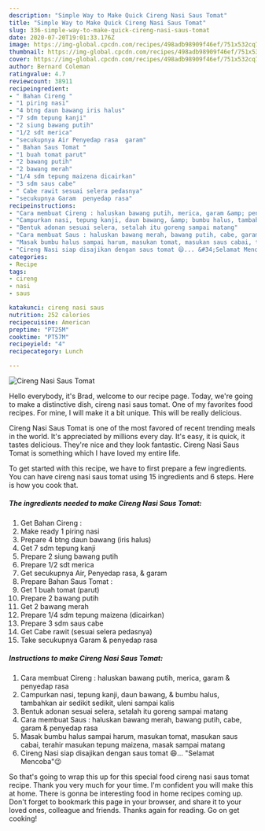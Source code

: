 ```yaml
---
description: "Simple Way to Make Quick Cireng Nasi Saus Tomat"
title: "Simple Way to Make Quick Cireng Nasi Saus Tomat"
slug: 336-simple-way-to-make-quick-cireng-nasi-saus-tomat
date: 2020-07-20T19:01:33.176Z
image: https://img-global.cpcdn.com/recipes/498adb98909f46ef/751x532cq70/cireng-nasi-saus-tomat-foto-resep-utama.jpg
thumbnail: https://img-global.cpcdn.com/recipes/498adb98909f46ef/751x532cq70/cireng-nasi-saus-tomat-foto-resep-utama.jpg
cover: https://img-global.cpcdn.com/recipes/498adb98909f46ef/751x532cq70/cireng-nasi-saus-tomat-foto-resep-utama.jpg
author: Bernard Coleman
ratingvalue: 4.7
reviewcount: 38911
recipeingredient:
- " Bahan Cireng "
- "1 piring nasi"
- "4 btng daun bawang iris halus"
- "7 sdm tepung kanji"
- "2 siung bawang putih"
- "1/2 sdt merica"
- "secukupnya Air Penyedap rasa  garam"
- " Bahan Saus Tomat "
- "1 buah tomat parut"
- "2 bawang putih"
- "2 bawang merah"
- "1/4 sdm tepung maizena dicairkan"
- "3 sdm saus cabe"
- " Cabe rawit sesuai selera pedasnya"
- "secukupnya Garam  penyedap rasa"
recipeinstructions:
- "Cara membuat Cireng : haluskan bawang putih, merica, garam &amp; penyedap rasa"
- "Campurkan nasi, tepung kanji, daun bawang, &amp; bumbu halus, tambahkan air sedikit sedikit, uleni sampai kalis"
- "Bentuk adonan sesuai selera, setalah itu goreng sampai matang"
- "Cara membuat Saus : haluskan bawang merah, bawang putih, cabe, garam &amp; penyedap rasa"
- "Masak bumbu halus sampai harum, masukan tomat, masukan saus cabai, terahir masukan tepung maizena, masak sampai matang"
- "Cireng Nasi siap disajikan dengan saus tomat 😄... &#34;Selamat Mencoba&#34;😉"
categories:
- Recipe
tags:
- cireng
- nasi
- saus

katakunci: cireng nasi saus 
nutrition: 252 calories
recipecuisine: American
preptime: "PT25M"
cooktime: "PT57M"
recipeyield: "4"
recipecategory: Lunch

---
```



![Cireng Nasi Saus Tomat](https://img-global.cpcdn.com/recipes/498adb98909f46ef/751x532cq70/cireng-nasi-saus-tomat-foto-resep-utama.jpg)

Hello everybody, it's Brad, welcome to our recipe page. Today, we're going to make a distinctive dish, cireng nasi saus tomat. One of my favorites food recipes. For mine, I will make it a bit unique. This will be really delicious.



Cireng Nasi Saus Tomat is one of the most favored of recent trending meals in the world. It's appreciated by millions every day. It's easy, it is quick, it tastes delicious. They're nice and they look fantastic. Cireng Nasi Saus Tomat is something which I have loved my entire life.


To get started with this recipe, we have to first prepare a few ingredients. You can have cireng nasi saus tomat using 15 ingredients and 6 steps. Here is how you cook that.

<!--inarticleads1-->

##### The ingredients needed to make Cireng Nasi Saus Tomat:

1. Get  Bahan Cireng :
1. Make ready 1 piring nasi
1. Prepare 4 btng daun bawang (iris halus)
1. Get 7 sdm tepung kanji
1. Prepare 2 siung bawang putih
1. Prepare 1/2 sdt merica
1. Get secukupnya Air, Penyedap rasa, &amp; garam
1. Prepare  Bahan Saus Tomat :
1. Get 1 buah tomat (parut)
1. Prepare 2 bawang putih
1. Get 2 bawang merah
1. Prepare 1/4 sdm tepung maizena (dicairkan)
1. Prepare 3 sdm saus cabe
1. Get  Cabe rawit (sesuai selera pedasnya)
1. Take secukupnya Garam &amp; penyedap rasa




<!--inarticleads2-->

##### Instructions to make Cireng Nasi Saus Tomat:

1. Cara membuat Cireng : haluskan bawang putih, merica, garam &amp; penyedap rasa
1. Campurkan nasi, tepung kanji, daun bawang, &amp; bumbu halus, tambahkan air sedikit sedikit, uleni sampai kalis
1. Bentuk adonan sesuai selera, setalah itu goreng sampai matang
1. Cara membuat Saus : haluskan bawang merah, bawang putih, cabe, garam &amp; penyedap rasa
1. Masak bumbu halus sampai harum, masukan tomat, masukan saus cabai, terahir masukan tepung maizena, masak sampai matang
1. Cireng Nasi siap disajikan dengan saus tomat 😄... &#34;Selamat Mencoba&#34;😉




So that's going to wrap this up for this special food cireng nasi saus tomat recipe. Thank you very much for your time. I'm confident you will make this at home. There is gonna be interesting food in home recipes coming up. Don't forget to bookmark this page in your browser, and share it to your loved ones, colleague and friends. Thanks again for reading. Go on get cooking!
